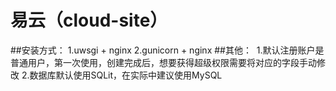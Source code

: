 # 易云（cloud-site）
##安装方式：
  1.uwsgi + nginx
  2.gunicorn + nginx
##其他：
  1.默认注册账户是普通用户，第一次使用，创建完成后，想要获得超级权限需要将对应的字段手动修改
  2.数据库默认使用SQLit，在实际中建议使用MySQL

